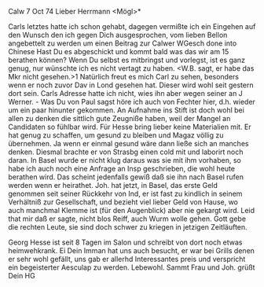  Calw 7 Oct 74
Lieber Herrmann <Mögl>*

Carls letztes hatte ich schon gehabt, dagegen vermißte ich ein Eingehen auf den Wunsch den ich gegen Dich ausgesprochen, vom lieben Bellon angebettelt zu werden um einen Beitrag zur Calwer WGesch done into Chinese Hast Du es abgeschickt und kommt bald was das wir am 15 berathen können? Wenn Du selbst es mitbringst und vorlegst, ist es ganz genug, nur wünschte ich es nicht vertagt zu haben. <W.B. sagt, er habe das Mkr nicht gesehen.>1 
Natürlich freut es mich Carl zu sehen, besonders wenn er noch zuvor Dav in Lond gesehen hat. Dieser wird wohl seit gestern dort sein. Carls Adresse hatte ich nicht, wies ihn aber wegen seiner an J Werner. - Was Du von Paul sagst höre ich auch von Fechter hier, d.h. wieder um ein paar hinunter gekommen. An Aufnahme ins Stift ist doch wohl bei allen zu denken die sittlich gute Zeugniße haben, weil der Mangel an Candidaten so fühlbar wird. 
Für Hesse bring lieber keine Materialien mit. Er hat genug zu schaffen, um gesund zu bleiben und Magaz völlig zu übernehmen. Ja wenn er einmal gesund wäre dann ließe sich an manches denken. Diesmal brachte er von Strasbg einen cold mit und laborirt noch daran. In Basel wurde er nicht klug daraus was sie mit ihm vorhaben, so habe ich auch noch eine Anfrage an Insp geschrieben, die wohl heute berathen wird. Das scheint jedenfalls gewiß daß sie ihn nach Basel rufen werden wenn er heirathet. Joh. hat jetzt, in Basel, das erste Geld genommen seit seiner Rückkehr von Ind, er ist fast zu kindlich in seinem Verhältniß zur Gesellschaft, und bezieht viel lieber Geld von Hause, wo auch manchmal Klemme ist (für den Augenblick) aber nie gekargt wird. Leid that mir daß er sagte, nicht blos Reiff, auch Wurm wolle gehen. Gott gebe die rechten Leute, sie sind doch schwer zu kriegen in jetzigen Zeitläuften.

Georg Hesse ist seit 8 Tagen im Salon und schreibt von dort noch etwas heimwehkrank. Ei Dein Imman hat uns auch besucht, er war bei Grills denen er sehr wohl gefällt, uns gab er allerhd Interessantes preis und verspricht ein begeisterter Aesculap zu werden. Lebewohl.
 Sammt Frau und Joh. grüßt Dein
 HG
